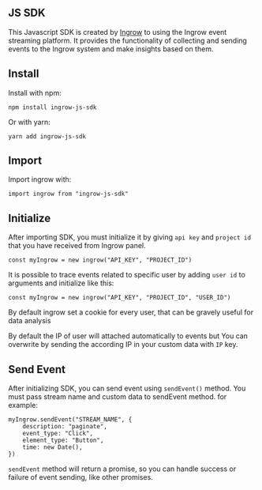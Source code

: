 ## JS SDK

This Javascript SDK is created by [Ingrow](https://ingrow.co) to using the Ingrow event streaming platform. It provides the functionality of collecting and sending events to the Ingrow system and make insights based on them.

## Install

Install with npm:

    npm install ingrow-js-sdk

Or with yarn:

    yarn add ingrow-js-sdk

## Import

Import ingrow with:

    import ingrow from "ingrow-js-sdk"

## Initialize

After importing SDK, you must initialize it by giving `api key` and `project id` that you have received from Ingrow panel.

    const myIngrow = new ingrow("API_KEY", "PROJECT_ID")

It is possible to trace events related to specific user by adding `user id` to arguments
and initialize like this:

    const myIngrow = new ingrow("API_KEY", "PROJECT_ID", "USER_ID")

By default ingrow set a cookie for every user, that can be gravely useful for data analysis

By default the IP of user will attached automatically to events but You can
overwrite by sending the according IP in your custom data with `IP` key.

## Send Event

After initializing SDK, you can send event using `sendEvent()` method. You must pass stream name and custom data to sendEvent method. for example:

    myIngrow.sendEvent("STREAM_NAME", {
        description: "paginate",
        event_type: "Click",
        element_type: "Button",
        time: new Date(),
    })

`sendEvent` method will return a promise, so you can handle success or failure of event sending, like other promises.
